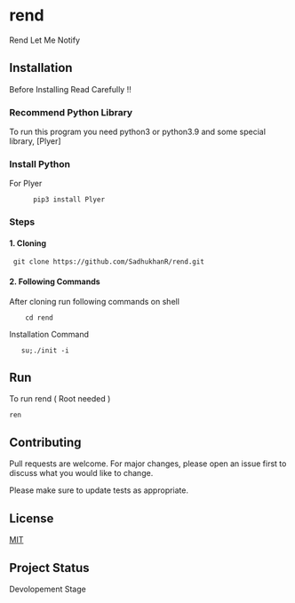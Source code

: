 # rend
Rend Let Me Notify 
<br>
## Installation 
Before Installing Read Carefully !!
### Recommend Python Library
To run this program you need python3 or python3.9 and some special library,
[Plyer]
### Install Python
For Plyer



          pip3 install Plyer
### Steps

#### 1. Cloning
     git clone https://github.com/SadhukhanR/rend.git
#### 2. Following Commands
After cloning run following commands on shell 
        
        cd rend
        
        
Installation Command

    
       su;./init -i



## Run
To run rend ( Root needed )
    
    ren

## Contributing
Pull requests are welcome. For major changes, please open an issue first to discuss what you would like to change.

Please make sure to update tests as appropriate.

## License
[MIT](https://choosealicense.com/licenses/mit/)
## Project Status
Devolopement Stage

